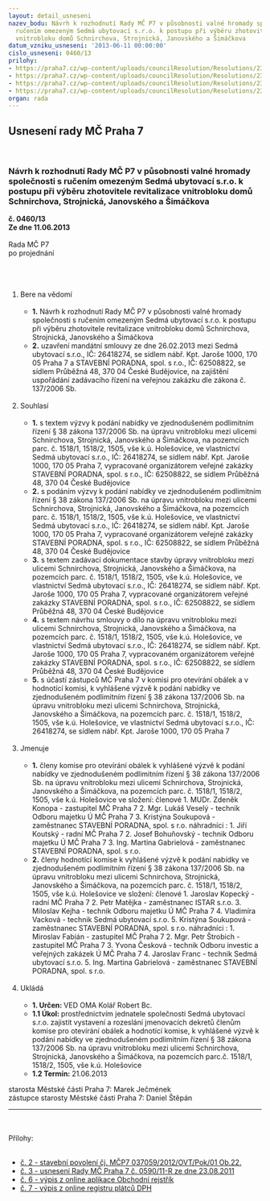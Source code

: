 ```yaml
---
layout: detail_usneseni
nazev_bodu: Návrh k rozhodnutí Rady MČ P7 v působnosti valné hromady společnosti s
  ručením omezeným Sedmá ubytovací s.r.o. k postupu při výběru zhotovitele revitalizace
  vnitrobloku domů Schnirchova, Strojnická, Janovského a Šimáčkova
datum_vzniku_usneseni: '2013-06-11 00:00:00'
cislo_usneseni: 0460/13
prilohy:
- https://praha7.cz/wp-content/uploads/councilResolution/Resolutions/23921/33-13-priloha_2_sp.pdf
- https://praha7.cz/wp-content/uploads/councilResolution/Resolutions/23921/33-13-priloha_3_0590r2013.doc
- https://praha7.cz/wp-content/uploads/councilResolution/Resolutions/23921/33-13-priloha_6_poradnaor.pdf
- https://praha7.cz/wp-content/uploads/councilResolution/Resolutions/23921/33-13-priloha_7_poradna_dph.pdf
organ: rada
---
```

<div id="ucUsn_pList" class="usn">
	<span><h2>Usnesení rady MČ Praha 7 </h2>
<br></span><div class="standBody">
<span><h3>Návrh k rozhodnutí Rady MČ P7 v působnosti valné hromady společnosti s ručením omezeným Sedmá ubytovací s.r.o. k postupu při výběru zhotovitele revitalizace vnitrobloku domů Schnirchova, Strojnická, Janovského a Šimáčkova</h3></span><div class="center">
		<strong>č. 0460/13</strong><br>
	</div>
<div class="center">
		<strong>Ze dne 11.06.2013</strong><br><br>
	</div>Rada MČ P7<br>po projednání<br><br><br><ol>
<br><li>Bere na vědomí<br><ul>
<br><li>
<strong>1.</strong> Návrh k rozhodnutí Rady MČ P7 v působnosti valné hromady společnosti s ručením omezeným Sedmá ubytovací s.r.o. k postupu při výběru zhotovitele revitalizace vnitrobloku domů Schnirchova, Strojnická, Janovského a Šimáčkova<br>
</li>
<li>
<strong>2.</strong> uzavření mandátní smlouvy ze dne 26.02.2013 mezi Sedmá ubytovací s.r.o., IČ: 26418274, se sídlem nábř. Kpt. Jaroše 1000, 170 05 Praha 7 a STAVEBNÍ PORADNA, spol. s r.o., IČ: 62508822, se sídlem Průběžná 48, 370 04 České Budějovice, na zajištění uspořádání zadávacího řízení na veřejnou zakázku dle zákona č. 137/2006 Sb.</li>
</ul>
<br>
</li>
<li>Souhlasí<br><ul>
<br><li>
<strong>1.</strong> s textem výzvy k podání nabídky ve zjednodušeném podlimitním řízení § 38 zákona 137/2006 Sb. na úpravu vnitrobloku mezi ulicemi Schnirchova, Strojnická, Janovského a Šimáčkova, na pozemcích parc. č. 1518/1, 1518/2, 1505, vše k.ú. Holešovice, ve vlastnictví Sedmá ubytovací s.r.o., IČ: 26418274, se sídlem nábř. Kpt. Jaroše 1000, 170 05 Praha 7, vypracované organizátorem veřejné zakázky STAVEBNÍ PORADNA, spol. s r.o., IČ: 62508822, se sídlem Průběžná 48, 370 04 České Budějovice<br>
</li>
<li>
<strong>2.</strong> s podáním výzvy k podání nabídky ve zjednodušeném podlimitním řízení § 38 zákona 137/2006 Sb. na úpravu vnitrobloku mezi ulicemi Schnirchova, Strojnická, Janovského a Šimáčkova, na pozemcích parc. č. 1518/1, 1518/2, 1505, vše k.ú. Holešovice, ve vlastnictví Sedmá ubytovací s.r.o., IČ: 26418274, se sídlem nábř. Kpt. Jaroše 1000, 170 05 Praha 7, vypracované organizátorem veřejné zakázky STAVEBNÍ PORADNA, spol. s r.o., IČ: 62508822, se sídlem Průběžná 48, 370 04 České Budějovice<br>
</li>
<li>
<strong>3.</strong> s textem zadávací dokumentace stavby úpravy vnitrobloku mezi ulicemi Schnirchova, Strojnická, Janovského a Šimáčkova, na pozemcích parc. č. 1518/1, 1518/2, 1505, vše k.ú. Holešovice, ve vlastnictví Sedmá ubytovací s.r.o., IČ: 26418274, se sídlem nábř. Kpt. Jaroše 1000, 170 05 Praha 7, vypracované organizátorem veřejné zakázky STAVEBNÍ PORADNA, spol. s r.o., IČ: 62508822, se sídlem Průběžná 48, 370 04 České Budějovice<br>
</li>
<li>
<strong>4.</strong> s textem návrhu smlouvy o dílo na úpravu vnitrobloku mezi ulicemi Schnirchova, Strojnická, Janovského a Šimáčkova, na pozemcích parc. č. 1518/1, 1518/2, 1505, vše k.ú. Holešovice, ve vlastnictví Sedmá ubytovací s.r.o., IČ: 26418274, se sídlem nábř. Kpt. Jaroše 1000, 170 05 Praha 7, vypracovaném organizátorem veřejné zakázky STAVEBNÍ PORADNA, spol. s r.o., IČ: 62508822, se sídlem Průběžná 48, 370 04 České Budějovice<br>
</li>
<li>
<strong>5.</strong> s účastí zástupců MČ Praha 7 v komisi pro otevírání obálek a v hodnotící komisi, k vyhlášené výzvě k podání nabídky ve zjednodušeném podlimitním řízení § 38 zákona 137/2006 Sb. na úpravu vnitrobloku mezi ulicemi Schnirchova, Strojnická, Janovského a Šimáčkova, na pozemcích parc. č. 1518/1, 1518/2, 1505, vše k.ú. Holešovice, ve vlastnictví Sedmá ubytovací s.r.o., IČ: 26418274, se sídlem nábř. Kpt. Jaroše 1000, 170 05 Praha 7</li>
</ul>
<br>
</li>
<li>Jmenuje<br><ul>
<br><li>
<strong>1.</strong> členy komise pro otevírání obálek k vyhlášené výzvě k podání nabídky ve zjednodušeném podlimitním řízení § 38 zákona 137/2006 Sb. na úpravu vnitrobloku mezi ulicemi Schnirchova, Strojnická, Janovského a Šimáčkova, na pozemcích parc. č. 1518/1, 1518/2, 1505, vše k.ú. Holešovice ve složení: členové 1. MUDr. Zdeněk Konopa - zastupitel MČ Praha 7 2. Mgr. Lukáš Veselý - technik Odboru majetku Ú MČ Praha 7 3. Kristýna Soukupová - zaměstnanec STAVEBNÍ PORADNA, spol. s r.o. náhradníci : 1. Jiří Koutský - radní MČ Praha 7 2. Josef Bohuňovský - technik Odboru majetku Ú MČ Praha 7 3. Ing. Martina Gabrielová - zaměstnanec STAVEBNÍ PORADNA, spol. s r.o. <br>
</li>
<li>
<strong>2.</strong> členy hodnotící komise k vyhlášené výzvě k podání nabídky ve zjednodušeném podlimitním řízení § 38 zákona 137/2006 Sb. na úpravu vnitrobloku mezi ulicemi Schnirchova, Strojnická, Janovského a Šimáčkova, na pozemcích parc. č. 1518/1, 1518/2, 1505, vše k.ú. Holešovice ve složení: členové 1. Jaroslav Kopecký - radní MČ Praha 7 2. Petr Matějka - zaměstnanec ISTAR s.r.o. 3. Miloslav Kejha - technik Odboru majetku Ú MČ Praha 7 4. Vladimíra Vacková - technik Sedmá ubytovací s.r.o. 5. Kristýna Soukupová - zaměstnanec STAVEBNÍ PORADNA, spol. s r.o. náhradníci : 1. Miroslav Fabián - zastupitel MČ Praha 7 2. Mgr. Petr Štrobich - zastupitel MČ Praha 7 3. Yvona Česková - technik Odboru investic a veřejných zakázek Ú MČ Praha 7 4. Jaroslav Franc - technik Sedmá ubytovací s.r.o. 5. Ing. Martina Gabrielová - zaměstnanec STAVEBNÍ PORADNA, spol. s r.o.</li>
</ul>
<br>
</li>
<li>Ukládá<br><ul>
<br><li>
<strong>1. Určen: </strong>VED OMA Kolář Robert Bc.<br>
</li>
<li>
<strong>1.1 Úkol: </strong>prostřednictvím jednatele společnosti Sedmá ubytovací s.r.o. zajistit vystavení a rozeslání jmenovacích dekretů členům komise pro otevírání obálek a hodnotící komise, k vyhlášené výzvě k podání nabídky ve zjednodušeném podlimitním řízení § 38 zákona 137/2006 Sb. na úpravu vnitrobloku mezi ulicemi Schnirchova, Strojnická, Janovského a Šimáčkova, na pozemcích parc.č. 1518/1, 1518/2, 1505, vše k.ú. Holešovice<br>
</li>
<li>
<strong>1.2 Termín: </strong>21.06.2013</li>
</ul>
</li>
</ol>starosta Městské části Praha 7: Marek Ječmének<br>zástupce starosty Městské části Praha 7: Daniel Štěpán <br><hr>
<br><br>Přílohy: <br><ul>
<br><li>
<a href="/zdroj.aspx?typ=4&amp;id=50772&amp;sh=-613964395" target="_blank" title="Odkaz na soubor - 535,8 kB - nové okno">č. 2 - stavební povolení čj. MČP7 037059/2012/OVT/Pok/01 Ob.22.</a> <br>
</li>
<li>
<a href="/zdroj.aspx?typ=4&amp;id=50773&amp;sh=-614977419" target="_blank" title="Odkaz na soubor - 33,5 kB - nové okno">č. 3 - usnesení Rady MČ Praha 7 č. 0590/11-R ze dne 23.08.2011</a> <br>
</li>
<li>
<a href="/zdroj.aspx?typ=4&amp;id=50774&amp;sh=-614945707" target="_blank" title="Odkaz na soubor - 38 kB - nové okno">č. 6 - výpis z online aplikace Obchodní rejstřík</a> <br>
</li>
<li>
<a href="/zdroj.aspx?typ=4&amp;id=50775&amp;sh=-614909899" target="_blank" title="Odkaz na soubor - 37,4 kB - nové okno">č. 7 - výpis z online registru plátců DPH</a> </li>
</ul>
</div>
</div>